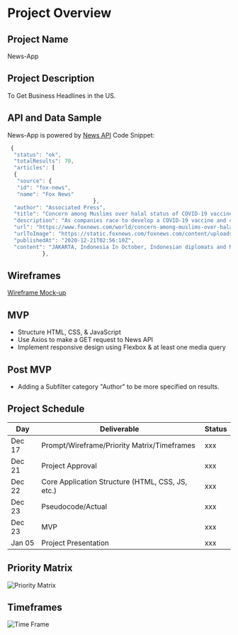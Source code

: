 # Project Overview 
## Project Name
News-App

## Project Description
To Get Business Headlines in the US.


## API and Data Sample
News-App is powered by [News API](https://newsapi.org/)
Code Snippet: 
```javascript
 {
  "status": "ok",
  "totalResults": 70,
  "articles": [
  {
   "source": {
   "id": "fox-news",
   "name": "Fox News"
                           },
  "author": "Associated Press",
  "title": "Concern among Muslims over halal status of COVID-19 vaccine - Fox News",
  "description": "As companies race to develop a COVID-19 vaccine and countries scramble to secure doses, questions about the use of pork products —                   banned by some religious groups — has raised concerns about the possibility of disrupted immunization campaigns.",
  "url": "https://www.foxnews.com/world/concern-among-muslims-over-halal-status-of-covid-19-vaccine",
  "urlToImage": "https://static.foxnews.com/foxnews.com/content/uploads/2020/12/AP20351314311045.jpg",
  "publishedAt": "2020-12-21T02:56:10Z",
  "content": "JAKARTA, Indonesia In October, Indonesian diplomats and Muslim clerics stepped off a plane in China. While the diplomats were there to                   finalize deals to ensure millions of doses reached Indonesian ci… [+7528 chars]"
           },
```

## Wireframes
[Wireframe Mock-up](https://app.uxpin.com/edit/8769511/#?id_page=135139409)


## MVP

- Structure HTML, CSS, & JavaScript
- Use Axios to make a GET request to News API
- Implement responsive design using Flexbox &   at least one media query

## Post MVP

- Adding a Subfilter category "Author" to be more specified on results.

## Project Schedule

| Day       | Deliverable | Status |
| ---------- | ------------- | ----------- |
| Dec 17       | Prompt/Wireframe/Priority Matrix/Timeframes         | xxx         |
| Dec 21        | Project Approval        | xxx         |
| Dec 22        | Core Application Structure (HTML, CSS, JS, etc.)         | xxx         |
| Dec 23 | Pseudocode/Actual         | xxx         |
| Dec 23 |     MVP        |    xxx     |
| Jan 05 |   Project Presentation      |  xxx         |



## Priority Matrix

![Priority Matrix](https://res.cloudinary.com/doas1ztbf/image/upload/v16088503581/Priority%20Matrix.png)

## Timeframes

![Time Frame](https://i.imgur.com/l6jLcyk.jpg)


